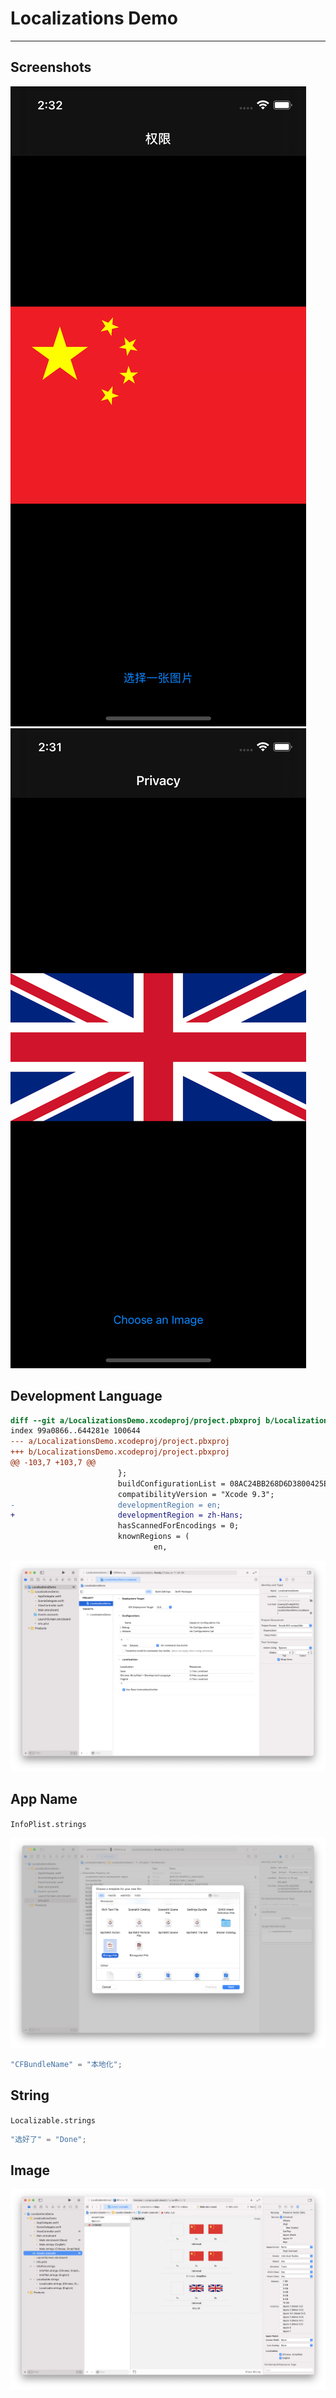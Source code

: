 # Localizations Demo
---

## Screenshots

![Chinese](Screenshots/Chinese.png)
![English](Screenshots/English.png)

## Development Language

```diff
diff --git a/LocalizationsDemo.xcodeproj/project.pbxproj b/LocalizationsDemo.xcodeproj/project.pbxproj
index 99a0866..644281e 100644
--- a/LocalizationsDemo.xcodeproj/project.pbxproj
+++ b/LocalizationsDemo.xcodeproj/project.pbxproj
@@ -103,7 +103,7 @@
                        };
                        buildConfigurationList = 08AC24BB268D6D3800425EEC /* Build configuration list for PBXProject "LocalizationsDemo" */;
                        compatibilityVersion = "Xcode 9.3";
-                       developmentRegion = en;
+                       developmentRegion = zh-Hans;
                        hasScannedForEncodings = 0;
                        knownRegions = (
                                en,
```

![developmentRegion](Screenshots/developmentRegion.png)

## App Name

`InfoPlist.strings`

![InfoPlist.strings](Screenshots/InfoPlist.strings.png)

```c
"CFBundleName" = "本地化";
```

## String

`Localizable.strings`

```c
"选好了" = "Done";
```

## Image

![Assets.xcassets](Screenshots/Assets.xcassets.png)
